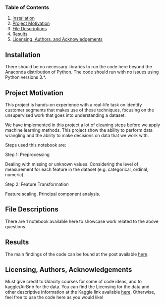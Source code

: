 ### Table of Contents

1. [Installation](#installation)
2. [Project Motivation](#motivation)
3. [File Descriptions](#files)
4. [Results](#results)
5. [Licensing, Authors, and Acknowledgements](#licensing)

## Installation <a name="installation"></a>

There should be no necessary libraries to run the code here beyond the Anaconda distribution of Python. The code should run with no issues using Python versions 3.*.

## Project Motivation<a name="motivation"></a>

This project is hands-on experience with a real-life task on identify customer segments that makes use of these techniques, focusing on the unsupervised work that goes into understanding a dataset.

We have implemented in this project a lot of cleaning steps before we apply machine learning methods. This project show the ability to perform data wrangling and the ability to make decisions on data that we work with.

Steps used this notebook are:

Step 1: Preprocessing

Dealing with missing or unknown values.
Considering the level of measurement for each feature in the dataset (e.g. categorical, ordinal, numeric).

Step 2: Feature Transformation

Feature scaling. 
Principal component analysis. 

## File Descriptions <a name="files"></a>

There are 1 notebook available here to showcase work related to the above questions. 


## Results<a name="results"></a>

The main findings of the code can be found at the post available [here](https://jaghwani.tumblr.com/post/178138334271/3-things-about-seattle-home-sharing).

## Licensing, Authors, Acknowledgements<a name="licensing"></a>
Must give credit to Udacity courses for some of code ideas, and to kaggle/AirBnb for the data. You can find the Licensing for the data and other descriptive information at the Kaggle link available [here](https://www.kaggle.com/airbnb/seattle/home). Otherwise, feel free to use the code here as you would like!
